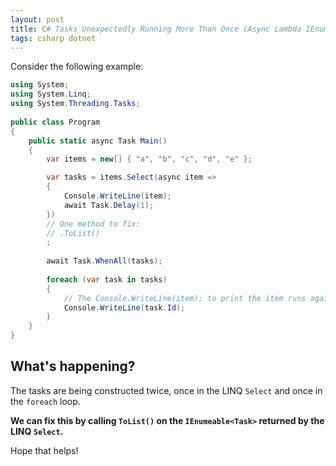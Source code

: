 ```yaml
---
layout: post
title: C# Tasks Unexpectedly Running More Than Once (Async Lambda IEnumerable&lt;Task&gt; With foreach Loop)
tags: csharp dotnet
---
```


Consider the following example:

```csharp
using System;
using System.Linq;
using System.Threading.Tasks;
                    
public class Program
{
    public static async Task Main()
    {
        var items = new[] { "a", "b", "c", "d", "e" };

        var tasks = items.Select(async item =>
        {
            Console.WriteLine(item);
            await Task.Delay(1);
        })
        // One method to fix:
        // .ToList()
        ;
            
        await Task.WhenAll(tasks);
            
        foreach (var task in tasks)
        {
            // The Console.WriteLine(item); to print the item runs again
            Console.WriteLine(task.Id);
        }
    }
}
```

## What's happening?

The tasks are being constructed twice, once in the LINQ `Select` and once in the `foreach` loop.

**We can fix this by calling `ToList()` on the `IEnumeable<Task>` returned by the LINQ `Select`.**

Hope that helps!
